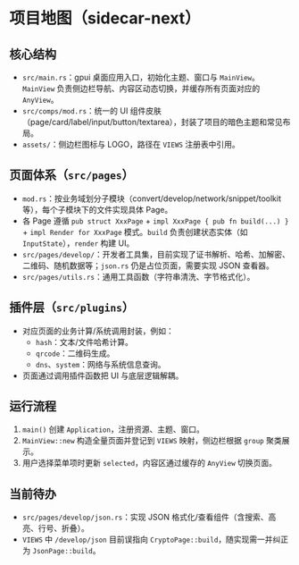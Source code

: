 # 项目地图（sidecar-next）

## 核心结构
- `src/main.rs`：gpui 桌面应用入口，初始化主题、窗口与 `MainView`。`MainView` 负责侧边栏导航、内容区动态切换，并缓存所有页面对应的 `AnyView`。
- `src/comps/mod.rs`：统一的 UI 组件皮肤（page/card/label/input/button/textarea），封装了项目的暗色主题和常见布局。
- `assets/`：侧边栏图标与 LOGO，路径在 `VIEWS` 注册表中引用。

## 页面体系（`src/pages`）
- `mod.rs`：按业务域划分子模块（convert/develop/network/snippet/toolkit 等），每个子模块下的文件实现具体 Page。
- 各 Page 遵循 `pub struct XxxPage` + `impl XxxPage { pub fn build(...) }` + `impl Render for XxxPage` 模式。`build` 负责创建状态实体（如 `InputState`），`render` 构建 UI。
- `src/pages/develop/`：开发者工具集，目前实现了证书解析、哈希、加解密、二维码、随机数据等；`json.rs` 仍是占位页面，需要实现 JSON 查看器。
- `src/pages/utils.rs`：通用工具函数（字符串清洗、字节格式化）。

## 插件层（`src/plugins`）
- 对应页面的业务计算/系统调用封装，例如：
  - `hash`：文本/文件哈希计算。
  - `qrcode`：二维码生成。
  - `dns`、`system`：网络与系统信息查询。
- 页面通过调用插件函数把 UI 与底层逻辑解耦。

## 运行流程
1. `main()` 创建 `Application`，注册资源、主题、窗口。
2. `MainView::new` 构造全量页面并登记到 `VIEWS` 映射，侧边栏根据 `group` 聚类展示。
3. 用户选择菜单项时更新 `selected`，内容区通过缓存的 `AnyView` 切换页面。

## 当前待办
- `src/pages/develop/json.rs`：实现 JSON 格式化/查看组件（含搜索、高亮、行号、折叠）。
- `VIEWS` 中 `/develop/json` 目前误指向 `CryptoPage::build`，随实现需一并纠正为 `JsonPage::build`。

